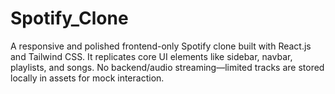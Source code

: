 # Spotify_Clone
A responsive and polished frontend-only Spotify clone built with React.js and Tailwind CSS. It replicates core UI elements like sidebar, navbar, playlists, and songs. No backend/audio streaming—limited tracks are stored locally in assets for mock interaction.
